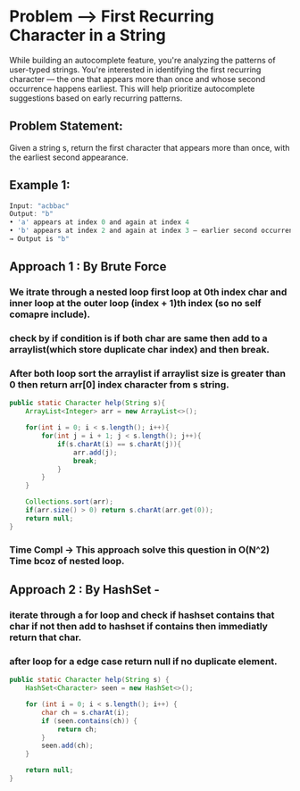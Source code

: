 #  Problem –> First Recurring Character in a String
While building an autocomplete feature, you're analyzing the patterns of user-typed strings.
You're interested in identifying the first recurring character — the one that appears more
than once and whose second occurrence happens earliest.
This will help prioritize autocomplete suggestions based on early recurring patterns.
##  Problem Statement:
Given a string s, return the first character that appears more than once, with the earliest
second appearance.
##  Example 1:
```java
Input: "acbbac"
Output: "b"
• 'a' appears at index 0 and again at index 4
• 'b' appears at index 2 and again at index 3 — earlier second occurrence
→ Output is "b"
```
##  Approach 1 : By Brute Force 
###  We itrate through a nested loop first loop at 0th index char and inner loop at the outer loop (index + 1)th index (so no self comapre include).
### check by if condition is if both char are same then add to a arraylist(which store duplicate char index) and then break.
### After both loop sort the arraylist if arraylist size is greater than 0 then return arr[0] index character from s string.
```java
public static Character help(String s){
    ArrayList<Integer> arr = new ArrayList<>();

    for(int i = 0; i < s.length(); i++){
        for(int j = i + 1; j < s.length(); j++){
            if(s.charAt(i) == s.charAt(j)){
                arr.add(j);
                break;
            }
        }
    }

    Collections.sort(arr);
    if(arr.size() > 0) return s.charAt(arr.get(0));
    return null;
}

```
### Time Compl -> This approach solve this question in O(N^2) Time bcoz of nested loop.
##  Approach 2 : By HashSet -
###    iterate through a for loop and check if hashset contains that char if not then add to hashset if contains then immediatly return that char.
###    after loop for a edge case return null if no duplicate element.
```java
public static Character help(String s) {
    HashSet<Character> seen = new HashSet<>();

    for (int i = 0; i < s.length(); i++) {
        char ch = s.charAt(i);
        if (seen.contains(ch)) {
            return ch; 
        }
        seen.add(ch);
    }

    return null; 
}
```
